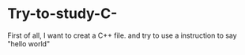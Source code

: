 # Try-to-study-C-
First of all, I want to creat a C++ file. and try to use a instruction to say "hello world"
